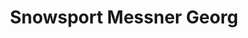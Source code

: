 ---
title: "Snowsport Messner Georg"
url: /steinach-brenner/snowsport-messner-georg/
shop: Sport
---